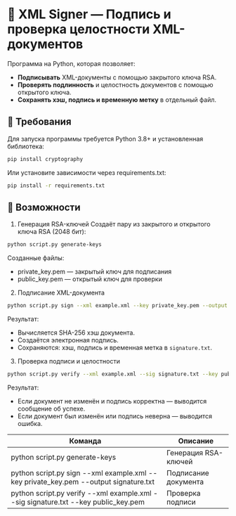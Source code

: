 # 📄 XML Signer — Подпись и проверка целостности XML-документов

Программа на Python, которая позволяет:
- **Подписывать** XML-документы с помощью закрытого ключа RSA.
- **Проверять подлинность** и целостность документов с помощью открытого ключа.
- **Сохранять хэш, подпись и временную метку** в отдельный файл.

## 🧰 Требования

Для запуска программы требуется Python 3.8+ и установленная библиотека:

```bash
pip install cryptography
```

Или установите зависимости через requirements.txt:
```bash
pip install -r requirements.txt
```

## 🔧 Возможности
1. Генерация RSA-ключей
Создаёт пару из закрытого и открытого ключа RSA (2048 бит):

```bash
python script.py generate-keys
```

Созданные файлы:
- private_key.pem — закрытый ключ для подписания
- public_key.pem — открытый ключ для проверки

2. Подписание XML-документа
```bash
python script.py sign --xml example.xml --key private_key.pem --output signature.txt
```

Результат:
- Вычисляется SHA-256 хэш документа.
- Создаётся электронная подпись.
- Сохраняются: хэш, подпись и временная метка в `signature.txt`.

3. Проверка подписи и целостности
```bash
python script.py verify --xml example.xml --sig signature.txt --key public_key.pem
```
Результат:
- Если документ не изменён и подпись корректна — выводится сообщение об успехе.
- Если документ был изменён или подпись неверна — выводится ошибка.


| Команда                                                                               | Описание               |
| ------------------------------------------------------------------------------------- | ---------------------- |
| python script.py generate-keys                                                        | Генерация RSA-ключей   |
| python script.py sign --xml example.xml --key private_key.pem --output signature.txt  | Подписание документа   |
| python script.py verify --xml example.xml --sig signature.txt --key public_key.pem    | Проверка подписи       |
